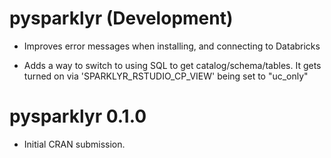 # pysparklyr (Development)

* Improves error messages when installing, and connecting to Databricks

* Adds a way to switch to using SQL to get catalog/schema/tables. It gets
turned on via 'SPARKLYR_RSTUDIO_CP_VIEW' being set to "uc_only"

# pysparklyr 0.1.0

* Initial CRAN submission.
